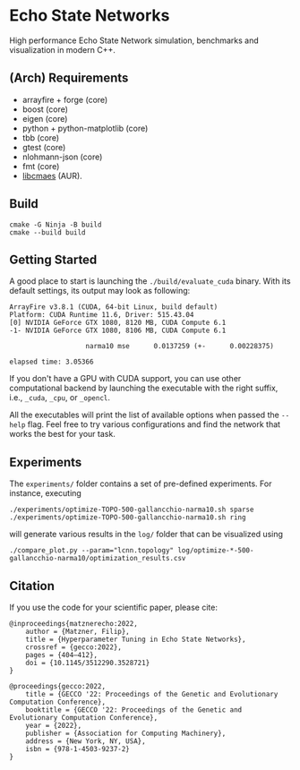 # Echo State Networks

High performance Echo State Network simulation, benchmarks and visualization in modern C++.

## (Arch) Requirements
- arrayfire + forge (core)
- boost (core)
- eigen (core)
- python + python-matplotlib (core)
- tbb (core)
- gtest (core)
- nlohmann-json (core)
- fmt (core)
- [libcmaes](https://github.com/beniz/libcmaes/) (AUR).

## Build
```
cmake -G Ninja -B build
cmake --build build
```

## Getting Started

A good place to start is launching the `./build/evaluate_cuda` binary.
With its default settings, its output may look as following:
```
ArrayFire v3.8.1 (CUDA, 64-bit Linux, build default)
Platform: CUDA Runtime 11.6, Driver: 515.43.04
[0] NVIDIA GeForce GTX 1080, 8120 MB, CUDA Compute 6.1
-1- NVIDIA GeForce GTX 1080, 8106 MB, CUDA Compute 6.1

                   narma10 mse      0.0137259 (+-      0.00228375)

elapsed time: 3.05366
```

If you don't have a GPU with CUDA support, you can use other computational backend
by launching the executable with the right suffix, i.e., `_cuda`, `_cpu`, or `_opencl`.

All the executables will print the list of available options
when passed the `--help` flag.
Feel free to try various configurations and find the network
that works the best for your task.

## Experiments

The `experiments/` folder contains a set of pre-defined experiments.
For instance, executing
```
./experiments/optimize-TOPO-500-gallancchio-narma10.sh sparse
./experiments/optimize-TOPO-500-gallancchio-narma10.sh ring
```
will generate various results in the `log/` folder that can be visualized using
```
./compare_plot.py --param="lcnn.topology" log/optimize-*-500-gallancchio-narma10/optimization_results.csv
```

## Citation

If you use the code for your scientific paper, please cite:
```
@inproceedings{matznerecho:2022,
    author = {Matzner, Filip},
    title = {Hyperparameter Tuning in Echo State Networks},
    crossref = {gecco:2022},
    pages = {404–412},
    doi = {10.1145/3512290.3528721}
}

@proceedings{gecco:2022,
    title = {GECCO '22: Proceedings of the Genetic and Evolutionary Computation Conference},
    booktitle = {GECCO '22: Proceedings of the Genetic and Evolutionary Computation Conference},
    year = {2022},
    publisher = {Association for Computing Machinery},
    address = {New York, NY, USA},
    isbn = {978-1-4503-9237-2}
}
```
